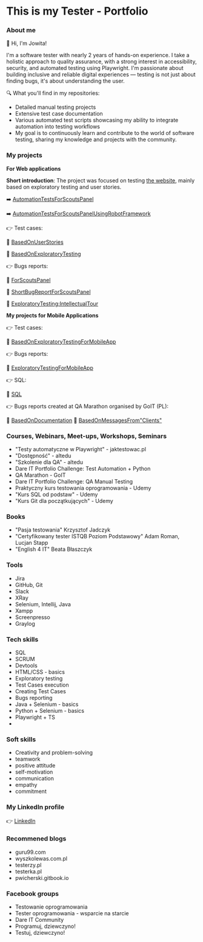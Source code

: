 # This is my Tester - Portfolio
### About me
👋 Hi, I'm Jowita!

I'm a software tester with nearly 2 years of hands-on experience. I take a holistic approach to quality assurance, with a strong interest in accessibility, security, and automated testing using Playwright. I'm passionate about building inclusive and reliable digital experiences — testing is not just about finding bugs, it's about understanding the user.

🔍 What you'll find in my repositories:

- Detailed manual testing projects
- Extensive test case documentation
- Various automated test scripts showcasing my ability to integrate automation into testing workflows
- My goal is to continuously learn and contribute to the world of software testing, sharing my knowledge and projects with the community.

### My projects

__For Web applications__

__Short introduction__: The project was focused on testing [the website](https://scouts.futbolkolektyw.pl/), mainly based on exploratory testing and user stories.

➡️ [AutomationTestsForScoutsPanel](https://github.com/JowitaKolucka/Challenge_portfolio_Jowi)


➡️ [AutomationTestsForScoutsPanelUsingRobotFramework](https://github.com/JowitaKolucka/test_robotframework)

👉 Test cases:

🔗 [BasedOnUserStories](https://docs.google.com/spreadsheets/d/1WvgNeT7zoMLT_dVXP6OGcbG25ZfNrIn3Qoo_-KSdGgU/edit?usp=sharing)

🔗 [BasedOnExploratoryTesting](https://docs.google.com/spreadsheets/d/17aXryVwC_KJjK_7fEQuUaFH9VVKCezWeL1D1ATz1mZs/edit?usp=sharing)

:point_right: Bugs reports:

🔗 [ForScoutsPanel](https://docs.google.com/spreadsheets/d/19OnQ9t3O9w3JdfsiuvQA0RNu8N6oGHDR3pL6XjfZ5iU/edit?usp=sharing)

🔗 [ShortBugReportForScoutsPanel](https://docs.google.com/document/d/1hhjrp0n0Ihc8Z-Ac1N18rPhC7kWsmeCB4l8BnpVBySc/edit?usp=sharing)

🔗 [ExploratoryTesting:IntellectualTour](https://docs.google.com/spreadsheets/d/1trzIb7EJdjzk6x9bkMN0su0mnncNOVoKCWpnPeS5vZI/edit?usp=sharing)


__My projects for Mobile Applications__

:point_right: Test cases:

🔗 [BasedOnExploratoryTestingForMobileApp](https://docs.google.com/spreadsheets/d/1uEOFUuitIedHFeNPdvG4jfgqO08rtomRUYHuNR1Rowo/edit?usp=sharing)

👉 Bugs reports:

:link: [ExploratoryTestingForMobileApp](https://docs.google.com/spreadsheets/d/17WN1m9REmA11eijGD58Y2FtpVVNW4LAXqQRk99-HvD0/edit?usp=sharing)

👉 SQL:

:link: [SQL](https://docs.google.com/document/d/1QR4bZGDvkVYLLIFqrczHEJUj-JmtupgBUU5wyq-dKJE/edit?usp=sharing)

👉 Bugs reports created at QA Marathon organised by GoIT (PL):

:link: [BasedOnDocumentation](https://docs.google.com/spreadsheets/d/1h7GM_YMJXWmNiqW3DXSuUnqTMgGplSZwSxpjwFfSSTg/edit?usp=sharing)
:link: [BasedOnMessagesFrom"Clients"](https://docs.google.com/spreadsheets/d/1FYTmW77sD3gYofqM491b2oXS8jvCTrHW3CTZYn0zJzg/edit?usp=sharing)



### Courses, Webinars, Meet-ups, Workshops, Seminars
- "Testy automatyczne w Playwright" - jaktestowac.pl
- "Dostępność" - altedu
- "Szkolenie dla QA" - altedu
- Dare IT Portfolio Challenge: Test Automation + Python
- QA Marathon - GoIT
- Dare IT Portfolio Challenge: QA Manual Testing
- Praktyczny kurs testowania oprogramowania - Udemy 
- "Kurs SQL od podstaw" - Udemy
- "Kurs Git dla początkujących" - Udemy



### Books
- "Pasja testowania" Krzysztof Jadczyk
- "Certyfikowany tester ISTQB Poziom Podstawowy" Adam Roman, Lucjan Stapp
- "English 4 IT" Beata Błaszczyk

### Tools
- Jira
- GitHub, Git
- Slack
- XRay
- Selenium, Intellij, Java
- Xampp
- Screenpresso
- Graylog
  


### Tech skills
- SQL
- SCRUM
- Devtools
- HTML/CSS - basics
- Exploratory testing
- Test Cases execution
- Creating Test Cases
- Bugs reporting
- Java + Selenium - basics
- Python + Selenium - basics
- Playwright + TS
- 
### Soft skills
- Creativity and problem-solving
- teamwork
- positive attitude
- self-motivation
- communication
- empathy
- commitment

### My LinkedIn profile
:point_right: [LinkedIn](https://www.linkedin.com/in/jowita-ko%C5%82ucka-58208a257/)

### Recommened blogs
- guru99.com
- wyszkolewas.com.pl
- testerzy.pl
- testerka.pl
- pwicherski.gitbook.io

### Facebook groups
- Testowanie oprogramowania
- Tester oprogramowania - wsparcie na starcie
- Dare IT Community
- Programuj, dziewczyno!
- Testuj, dziewczyno!




